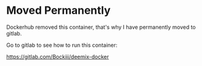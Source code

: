 # Moved Permanently

Dockerhub removed this container, that's why I have permanently moved to gitlab.

Go to gitlab to see how to run this container:

https://gitlab.com/Bockiii/deemix-docker
